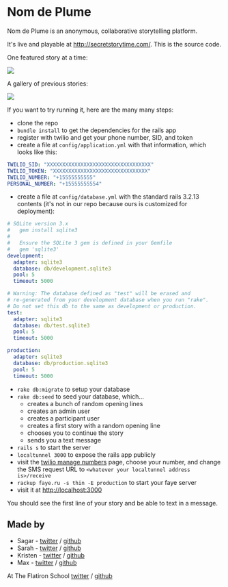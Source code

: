 # Nom de Plume

Nom de Plume is an anonymous, collaborative storytelling platform.

It's live and playable at <http://secretstorytime.com/>. This is the source code.

One featured story at a time:

![](http://d.pr/i/WoWy+)

A gallery of previous stories:

![](http://d.pr/i/BNQ6+)

If you want to try running it, here are the many many steps:

* clone the repo
* `bundle install` to get the dependencies for the rails app
* register with twilio and get your phone number, SID, and token
* create a file at `config/application.yml` with that information, which looks like this:

```yml
TWILIO_SID: "XXXXXXXXXXXXXXXXXXXXXXXXXXXXXXXXXX"
TWILIO_TOKEN: "XXXXXXXXXXXXXXXXXXXXXXXXXXXXXXX"
TWILIO_NUMBER: "+15555555555"
PERSONAL_NUMBER: "+15555555554"
```

* create a file at `config/database.yml` with the standard rails 3.2.13 contents (it's not in our repo because ours is customized for deployment):

```yml
# SQLite version 3.x
#   gem install sqlite3
#
#   Ensure the SQLite 3 gem is defined in your Gemfile
#   gem 'sqlite3'
development:
  adapter: sqlite3
  database: db/development.sqlite3
  pool: 5
  timeout: 5000

# Warning: The database defined as "test" will be erased and
# re-generated from your development database when you run "rake".
# Do not set this db to the same as development or production.
test:
  adapter: sqlite3
  database: db/test.sqlite3
  pool: 5
  timeout: 5000

production:
  adapter: sqlite3
  database: db/production.sqlite3
  pool: 5
  timeout: 5000
```

* `rake db:migrate` to setup your database
* `rake db:seed` to seed your database, which...
    * creates a bunch of random opening lines
    * creates an admin user
    * creates a participant user
    * creates a first story with a random opening line
    * chooses you to continue the story
    * sends you a text message
* `rails s` to start the server
* `localtunnel 3000` to expose the rails app publicly
* visit the [twilio manage numbers](https://www.twilio.com/user/account/phone-numbers/incoming) page, choose your number, and change the SMS request URL to `<whatever your localtunnel address is>/receive`
* `rackup faye.ru -s thin -E production` to start your faye server
* visit it at <http://localhost:3000>

You should see the first line of your story and be able to text in a message.

## Made by

* Sagar - [twitter](http://twitter.com/sgrshah) / [github](http://github.com/sgrshah)
* Sarah - [twitter](http://twitter.com/sarah_duve) / [github](http://github.com/sarahduve)
* Kristen - [twitter](http://twitter.com/picodegallo) / [github](http://github.com/picodegallo)
* Max -  [twitter](http://twitter.com/maxjacobson) / [github](http://github.com/maxjacobson)

At The Flatiron School [twitter](http://twitter.com/flatironschool) / [github](http://github.com/flatiron-school)
